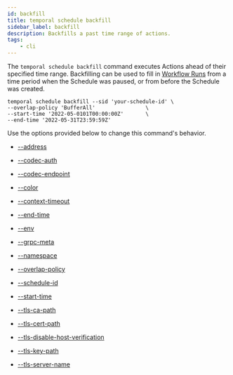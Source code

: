 ```yaml
---
id: backfill
title: temporal schedule backfill
sidebar_label: backfill
description: Backfills a past time range of actions.
tags:
	- cli
---
```


The `temporal schedule backfill` command executes Actions ahead of their specified time range.
Backfilling can be used to fill in [Workflow Runs](/concepts/what-is-a-run-id) from a time period when the Schedule was paused, or from before the Schedule was created.

```
temporal schedule backfill --sid 'your-schedule-id' \
--overlap-policy 'BufferAll' 				\
--start-time '2022-05-0101T00:00:00Z'		\
--end-time '2022-05-31T23:59:59Z'
```

Use the options provided below to change this command's behavior.

- [--address](/cli/cmd-options/address)

- [--codec-auth](/cli/cmd-options/codec-auth)

- [--codec-endpoint](/cli/cmd-options/codec-endpoint)

- [--color](/cli/cmd-options/color)

- [--context-timeout](/cli/cmd-options/context-timeout)

- [--end-time](/cli/cmd-options/end-time)

- [--env](/cli/cmd-options/env)

- [--grpc-meta](/cli/cmd-options/grpc-meta)

- [--namespace](/cli/cmd-options/namespace)

- [--overlap-policy](/cli/cmd-options/overlap-policy)

- [--schedule-id](/cli/cmd-options/schedule-id)

- [--start-time](/cli/cmd-options/start-time)

- [--tls-ca-path](/cli/cmd-options/tls-ca-path)

- [--tls-cert-path](/cli/cmd-options/tls-cert-path)

- [--tls-disable-host-verification](/cli/cmd-options/tls-disable-host-verification)

- [--tls-key-path](/cli/cmd-options/tls-key-path)

- [--tls-server-name](/cli/cmd-options/tls-server-name)

